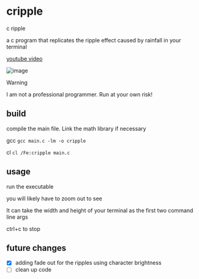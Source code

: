 # cripple

c ripple

a c program that replicates the ripple effect caused by rainfall in your terminal

[youtube video](https://www.youtube.com/watch?v=--bYD3uoGb8)

![image](https://github.com/user-attachments/assets/67819231-bb1c-42b9-be09-74f4c0ade915)

> [!WARNING]
> I am not a professional programmer. Run at your own risk!

## build

compile the main file. Link the math library if necessary

gcc
`gcc main.c -lm -o cripple`

cl
`cl /Fe:cripple main.c`

## usage

run the executable

you will likely have to zoom out to see

It can take the width and height of your terminal as the first two command line 
args

ctrl+c to stop

## future changes

- [x] adding fade out for the ripples using character brightness
- [ ] clean up code

